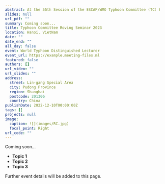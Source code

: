 ```yaml
---
abstract: At the 55th Session of the ESCAP/WMO Typhoon Committee (TC) hosted online by Macao, China from 7-9 March 2023, the proposal to continue with the series of Roving Seminar organized by the Committee’s Training and Research Coordination Group (TRCG) was endorsed.  With the kind support of the Viet Nam Meteorological and Hydrological Administration (VNMHA),the Roving Seminar 2023 will be held in hybrid mode from 28 to 30 June 2023 in the headquarters of VNMHA in Hanoi, Viet Nam.
slides: null
url_pdf: ""
summary: Coming soon...
title: Typhoon Committee Roving Seminar 2023
location: Hanoi, VietNam
date: ""
date_end: ""
all_day: false
event: World Typhoon Distinguished Lecturer
event_url: https://example.meeting-files.ml
featured: false
authors: []
url_video: ""
url_slides: ""
address:
  street: Lin-gang Special Area
  city: Pudong Province
  region: Shanghai
  postcode: 201306
  country: China
publishDate: 2022-12-10T00:00:00Z
tags: []
projects: null
image:
  caption: ![](images/RC.jpg)
  focal_point: Right
url_code: ""
---
```

Coming soon...

* **Topic 1**
* **Topic 2**
* **Topic 3**

Further event details will be added to this page.